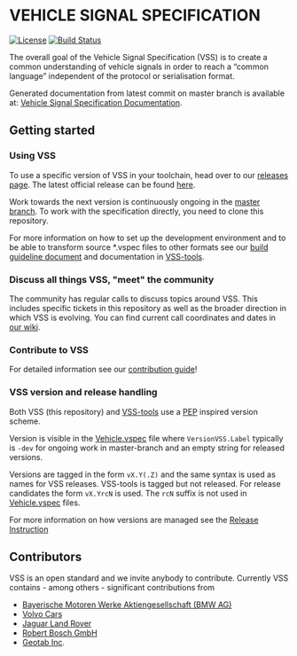 # VEHICLE SIGNAL SPECIFICATION

[![License](https://img.shields.io/badge/License-MPL%202.0-blue.svg)](https://opensource.org/license/MPL-2.0)
[![Build Status](https://github.com/COVESA/vehicle_signal_specification/actions/workflows/buildcheck.yml/badge.svg)](https://github.com/COVESA/vehicle_signal_specification/actions/workflows/buildcheck.yml?query=branch%3Amaster)

The overall goal of the Vehicle Signal Specification (VSS) is to create a common understanding of vehicle signals in order to reach a “common language” independent of the protocol or serialisation format.

Generated documentation from latest commit on master branch is available at: [Vehicle Signal Specification Documentation](https://covesa.github.io/vehicle_signal_specification/).

## Getting started

### Using VSS
To use a specific version of VSS in your toolchain, head over to our [releases page](https://github.com/COVESA/vehicle_signal_specification/releases/).
The latest official release can be found [here](https://github.com/COVESA/vehicle_signal_specification/releases/latest).

Work towards the next version is continuously ongoing in the [master branch](https://github.com/COVESA/vehicle_signal_specification/tree/master).
To work with the specification directly, you need to clone this repository.

For more information on how to set up the development environment and to be able to transform source *.vspec files to
other formats see our [build guideline document](BUILD.md) and documentation in [VSS-tools](https://github.com/COVESA/vss-tools/blob/master/README.md).

### Discuss all things VSS, "meet" the community

The community has regular calls to discuss topics around VSS.
This includes specific tickets in this repository as well as the broader direction in which VSS is evolving.
You can find current call coordinates and dates in [our wiki](https://github.com/COVESA/vehicle_signal_specification/wiki/Weekly-meeting#meeting).

### Contribute to VSS

For detailed information see our [contribution guide](CONTRIBUTING.md)!

### VSS version and release handling

Both VSS (this repository) and [VSS-tools](https://github.com/COVESA/vss-tools) use a [PEP](https://peps.python.org/pep-0440/)
inspired version scheme.

Version is visible in the [Vehicle.vspec](spec/Vehicle/Vehicle.vspec) file where `VersionVSS.Label` typically is
`-dev` for ongoing work in master-branch and an empty string for released versions.

Versions are tagged in the form `vX.Y(.Z)` and the same syntax is used as names for VSS releases.
VSS-tools is tagged but not released.
For release candidates the form `vX.YrcN` is used. The `rcN` suffix is not used in
[Vehicle.vspec](spec/Vehicle/Vehicle.vspec) files.

For more information on how versions are managed see the [Release Instruction](https://github.com/COVESA/vehicle_signal_specification/wiki/Release-Instructions-and-Checklist)

## Contributors
VSS is an open standard and we invite anybody to contribute. Currently VSS contains - among others - significant  contributions from
 - [Bayerische Motoren Werke Aktiengesellschaft (BMW AG)](https://www.bmwgroup.com/en.html)
 - [Volvo Cars](https://www.volvocars.com/)
 - [Jaguar Land Rover](https://www.jaguarlandrover.com/)
 - [Robert Bosch GmbH](https://www.bosch.com/)
 - [Geotab Inc](https://www.geotab.com/about/).
